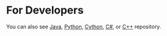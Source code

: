 For Developers
============
You can also see [Java](https://github.com/starlangsoftware/TurkishNamedEntityRecognition), [Python](https://github.com/starlangsoftware/TurkishNamedEntityRecognition-Py), [Cython](https://github.com/starlangsoftware/TurkishNamedEntityRecognition-Cy), [C#](https://github.com/starlangsoftware/TurkishNamedEntityRecognition-CS), or [C++](https://github.com/starlangsoftware/TurkishNamedEntityRecognition-CPP) repository.
